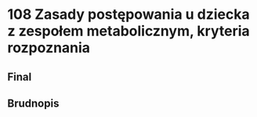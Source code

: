 # 108 Zasady postępowania u dziecka z zespołem metabolicznym, kryteria rozpoznania

## Final

## Brudnopis


